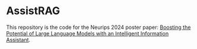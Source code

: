 # AssistRAG
This repository is the code for the Neurips 2024 poster paper: [Boosting the Potential of Large Language Models with an Intelligent Information Assistant](url).

